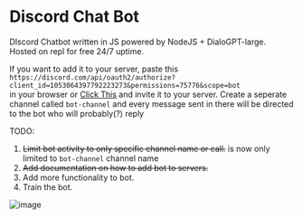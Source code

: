# Discord Chat Bot
DIscord Chatbot written in JS powered by NodeJS + DialoGPT-large. Hosted on repl for free 24/7 uptime.  
  
If you want to add it to your server, paste this  
`https://discord.com/api/oauth2/authorize?client_id=1053064397792223273&permissions=75776&scope=bot`  
in your browser or [Click This](https://discord.com/api/oauth2/authorize?client_id=1053064397792223273&permissions=75776&scope=bot) and invite it to your server. Create a seperate channel called `bot-channel` and every message sent in there will be directed to the bot who will probably(?) reply

TODO:
1. ~~Limit bot activity to only specific channel name or call.~~ is now only limited to `bot-channel` channel name
2. ~~Add documentation on how to add bot to servers.~~
3. Add more functionality to bot.
4. Train the bot.

![image](https://user-images.githubusercontent.com/58054670/215863455-92f76c9e-6a51-4364-8f17-4ddb3ba2019a.png)
